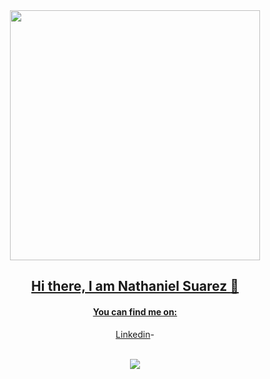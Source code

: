 <div align="center">
<a href="https://www.github.com/redxzeta/GitHub-FrontPage">
<img src="https://i.github-camo.com/62baf239d17a85ea2fbf61ce5601fbd2e402aac1/68747470733a2f2f7261772e67697468756275736572636f6e74656e742e636f6d2f69736b616e6461726a616d696c2f636f6e766572742d68746d6c2d746f2d6a732f6d61737465722f696d672f636f6e766572742d68746d6c2d746f2d6a732e676966" width="400px" />

## Hi there, I am Nathaniel Suarez :wave:
#### You can find me on:
[Linkedin](https://www.linkedin.com/in/nsuarez22)-


<br>
<a href="https://github.com/redxzeta/GitHub-FrontPage">
	<img align="center" src="https://github-readme-stats.vercel.app/api?username=redxzeta&show_icons=true&theme=radical" />
</a>

